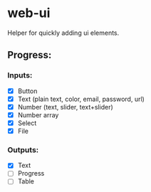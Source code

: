 # web-ui

Helper for quickly adding ui elements.

## Progress:

### Inputs:

- [x] Button
- [x] Text (plain text, color, email, password, url)
- [x] Number (text, slider, text+slider)
- [x] Number array
- [x] Select
- [x] File

### Outputs:

- [x] Text
- [ ] Progress
- [ ] Table
